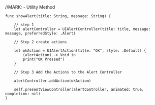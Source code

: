 //MARK: - Utility Method

    func showAlert(title: String, message: String) {

        // step 1
        let alertController = UIAlertController(title: title, message: message, preferredStyle: .Alert)

        // Step 2 create actions

        let okAction = UIAlertAction(title: "OK", style: .Default) {
            (alertAction) -> Void in
            print("OK Pressed")
        }

        // Step 3 Add the Actions to the Alert Controller

        alertController.addAction(okAction)

        self.presentViewController(alertController, animated: true, completion: nil)
    }
